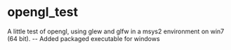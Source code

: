 # opengl_test
A little test of opengl, using glew and glfw in a msys2 environment on win7 (64 bit).
-- Added packaged executable for windows

